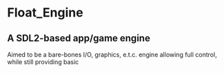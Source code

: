# Float_Engine
## A SDL2-based app/game engine
Aimed to be a bare-bones I/O, graphics, e.t.c. engine allowing full control, while still providing basic 
